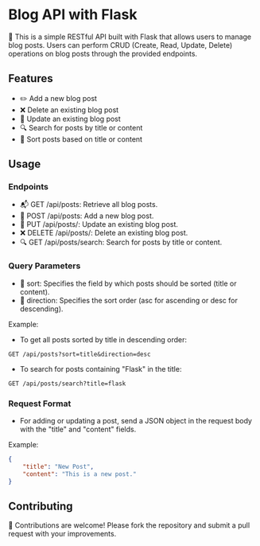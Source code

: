 # Blog API with Flask

📝 This is a simple RESTful API built with Flask that allows users to manage blog posts. Users can perform CRUD (Create, Read, Update, Delete) operations on blog posts through the provided endpoints.

## Features

- ✏️ Add a new blog post
- ❌ Delete an existing blog post
- 🔄 Update an existing blog post
- 🔍 Search for posts by title or content
- 🔢 Sort posts based on title or content

## Usage
### Endpoints
- 📬 GET /api/posts: Retrieve all blog posts.
- 📮 POST /api/posts: Add a new blog post.
- 📝 PUT /api/posts/<id>: Update an existing blog post.
- ❌ DELETE /api/posts/<id>: Delete an existing blog post.
- 🔍 GET /api/posts/search: Search for posts by title or content.

### Query Parameters
- 🔄 sort: Specifies the field by which posts should be sorted (title or content).
- 🔢 direction: Specifies the sort order (asc for ascending or desc for descending).

Example:
- To get all posts sorted by title in descending order:
```
GET /api/posts?sort=title&direction=desc
```
- To search for posts containing "Flask" in the title:
```
GET /api/posts/search?title=flask
```

### Request Format
- For adding or updating a post, send a JSON object in the request body with the "title" and "content" fields.

Example:
```json
{
    "title": "New Post",
    "content": "This is a new post."
}
```

## Contributing
🤝 Contributions are welcome! Please fork the repository and submit a pull request with your improvements.